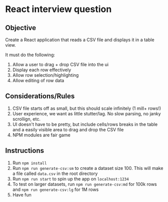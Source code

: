 # React interview question

## Objective

Create a React application that reads a CSV file and displays it in a table view.

It must do the following:

1. Allow a user to drag + drop CSV file into the ui
2. Display each row effectively
3. Allow row selection/highlighting
4. Allow editing of row data

## Considerations/Rules

1. CSV file starts off as small, but this should scale infinitely (1 mill+ rows!)
2. User experience, we want as little stutter/lag. No slow parsing, no janky scrollign, etc.
3. UI doesn't have to be pretty, but include cells/rows breaks in the table and a easily visible area to drag and drop the CSV file
4. NPM modules are fair game

## Instructions

1. Run `npm install`
2. Run `npm run generate-csv:sm` to create a dataset size 100. This will make a file called `data.csv` in the root directory
3. Run `npm run start` to spin up the app on `localhost:1234`
4. To test on larger datasets, run `npm run generate-csv:md` for 100k rows and `npm run generate-csv:lg` for 1M rows
5. Have fun
